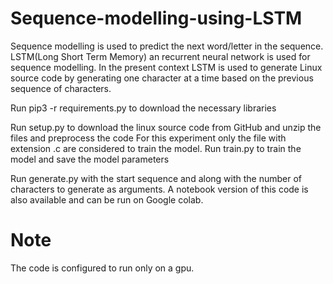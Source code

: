 # Sequence-modelling-using-LSTM
Sequence modelling is used to predict the next word/letter in the sequence. LSTM(Long Short Term Memory) an recurrent neural network is used for sequence modelling. In the present context LSTM is used to generate Linux source code by generating one character at a time based on the previous sequence of characters.

Run pip3 -r requirements.py to download the necessary libraries

Run setup.py to download the linux source code from GitHub and unzip the files and preprocess the code
For this experiment only the file with extension .c are considered to train the model.
Run train.py to train the model and save the model parameters

Run generate.py with the start sequence and along with the number of characters to generate as arguments.
A notebook version of this code is also available and can be run on Google colab.
# Note
The code is configured to run only on a gpu.
